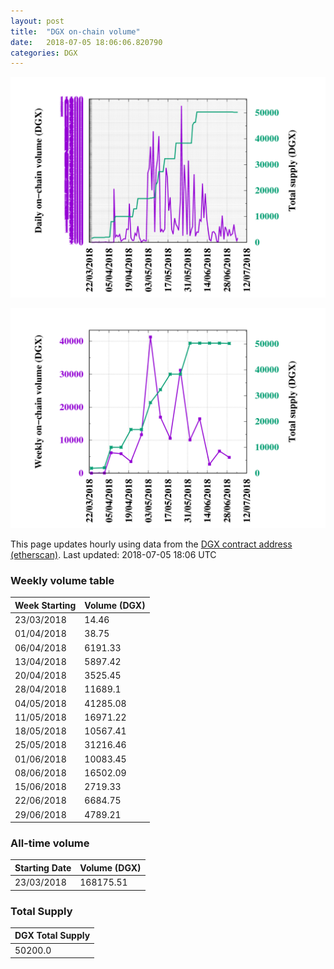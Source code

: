 ```yaml
---
layout: post
title:  "DGX on-chain volume"
date:   2018-07-05 18:06:06.820790
categories: DGX
---
```


![DGX daily volume graph](dgxvolume_scripts/daily.png)

![DGX weekly volume graph](dgxvolume_scripts/out.png)

This page updates hourly using data from the [DGX contract address (etherscan)](https://etherscan.io/token/0x4f3afec4e5a3f2a6a1a411def7d7dfe50ee057bf). Last updated:
2018-07-05 18:06 UTC

### Weekly volume table

Week Starting | Volume (DGX)
--- | ---
23/03/2018|14.46
01/04/2018|38.75
06/04/2018|6191.33
13/04/2018|5897.42
20/04/2018|3525.45
28/04/2018|11689.1
04/05/2018|41285.08
11/05/2018|16971.22
18/05/2018|10567.41
25/05/2018|31216.46
01/06/2018|10083.45
08/06/2018|16502.09
15/06/2018|2719.33
22/06/2018|6684.75
29/06/2018|4789.21


### All-time volume

Starting Date | Volume (DGX)
--- | ---
23/03/2018|168175.51

### Total Supply

| DGX Total Supply |
| --- |
|50200.0|

